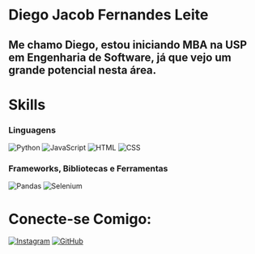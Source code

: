# Diego Jacob Fernandes Leite

## Me chamo Diego, estou iniciando MBA na USP em Engenharia de Software, já que vejo um grande potencial nesta área. 


# Skills

### Linguagens 
![Python](https://img.shields.io/badge/Python-000?style=for-the-badge&logo=python)
![JavaScript](https://img.shields.io/badge/JavaScript-000?style=for-the-badge&logo=javascript)
![HTML](https://img.shields.io/badge/HTML-000?style=for-the-badge&logo=html5)
![CSS](https://img.shields.io/badge/CSS-000?style=for-the-badge&logo=css3)

### Frameworks, Bibliotecas e Ferramentas
![Pandas](https://img.shields.io/badge/Pandas-000?style=for-the-badge&logo=Pandas)
![Selenium](https://img.shields.io/badge/Selenium-000?style=for-the-badge&logo=Selenium)


# Conecte-se Comigo:
[![Instagram](https://img.shields.io/badge/Instagram-000?style=for-the-badge&logo=instagram)](https://www.instagram.com/leitdiego85/)
[![GitHub](https://img.shields.io/badge/GitHub-000?style=for-the-badge&logo=GitHub&logoColor=0E76A8)](https://github.com/leitdiego85)